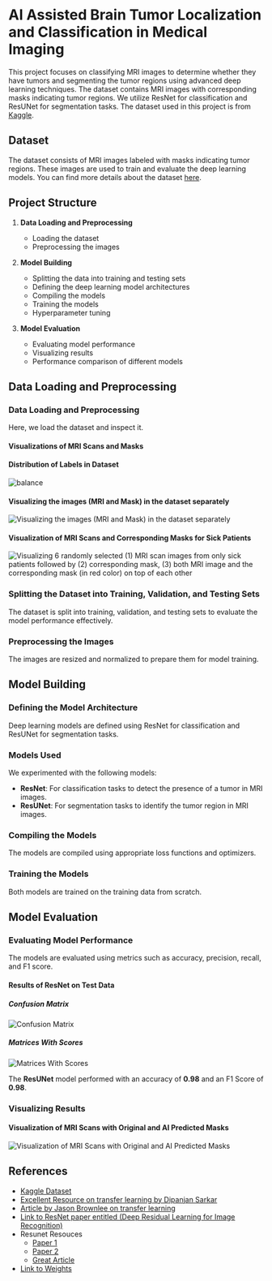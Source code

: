 # AI Assisted Brain Tumor Localization and Classification in Medical Imaging

This project focuses on classifying MRI images to determine whether they have tumors and segmenting the tumor regions using advanced deep learning techniques. The dataset contains MRI images with corresponding masks indicating tumor regions. We utilize ResNet for classification and ResUNet for segmentation tasks. The dataset used in this project is from [Kaggle](https://www.kaggle.com/datasets/mateuszbuda/lgg-mri-segmentation).

## Dataset

The dataset consists of MRI images labeled with masks indicating tumor regions. These images are used to train and evaluate the deep learning models. You can find more details about the dataset [here](https://www.kaggle.com/datasets/mateuszbuda/lgg-mri-segmentation).

## Project Structure

1. **Data Loading and Preprocessing**
    - Loading the dataset
    - Preprocessing the images
    
2. **Model Building**
    - Splitting the data into training and testing sets
    - Defining the deep learning model architectures
    - Compiling the models
    - Training the models
    - Hyperparameter tuning

3. **Model Evaluation**
    - Evaluating model performance
    - Visualizing results
    - Performance comparison of different models

## Data Loading and Preprocessing

### Data Loading and Preprocessing

Here, we load the dataset and inspect it.

#### Visualizations of MRI Scans and Masks

#### Distribution of Labels in Dataset

![balance](https://github.com/QHaider4622/AI-Assisted-Brain-Tumor-Localization-and-Classification-in-Medical-Imaging/assets/79516393/c9c02921-25a7-41b6-8232-3178512d0104)

#### Visualizing the images (MRI and Mask) in the dataset separately
![Visualizing the images (MRI and Mask) in the dataset separately](https://github.com/QHaider4622/AI-Assisted-Brain-Tumor-Localization-and-Classification-in-Medical-Imaging/assets/79516393/f6f3621f-f9ba-42da-abd6-f9e8f09e7863)

#### Visualization of MRI Scans and Corresponding Masks for Sick Patients
![Visualizing 6 randomly selected (1) MRI scan images from only sick patients followed by (2) corresponding mask, (3) both MRI image and the corresponding mask (in red color) on top of each other](https://github.com/QHaider4622/AI-Assisted-Brain-Tumor-Localization-and-Classification-in-Medical-Imaging/assets/79516393/514bd9de-63c0-4777-a495-54934f1bea14)


### Splitting the Dataset into Training, Validation, and Testing Sets

The dataset is split into training, validation, and testing sets to evaluate the model performance effectively.

### Preprocessing the Images

The images are resized and normalized to prepare them for model training.

## Model Building

### Defining the Model Architecture

Deep learning models are defined using ResNet for classification and ResUNet for segmentation tasks.

### Models Used

We experimented with the following models:
- **ResNet**: For classification tasks to detect the presence of a tumor in MRI images.
- **ResUNet**: For segmentation tasks to identify the tumor region in MRI images.

### Compiling the Models

The models are compiled using appropriate loss functions and optimizers.

### Training the Models

Both models are trained on the training data from scratch.

## Model Evaluation 

### Evaluating Model Performance

The models are evaluated using metrics such as accuracy, precision, recall, and F1 score.

#### Results of ResNet on Test Data

##### Confusion Matrix
![Confusion Matrix](https://github.com/QHaider4622/AI-Assisted-Brain-Tumor-Localization-and-Classification-in-Medical-Imaging/assets/79516393/76624873-b3b8-48d2-9e76-b07d6a3da878)

##### Matrices With Scores
![Matrices With Scores](https://github.com/QHaider4622/AI-Assisted-Brain-Tumor-Localization-and-Classification-in-Medical-Imaging/assets/79516393/df68bdb1-876d-454a-a630-f2c470c311a7)

The  **ResUNet** model performed with an accuracy of **0.98** and an F1 Score of **0.98**.

### Visualizing Results

#### Visualization of MRI Scans with Original and AI Predicted Masks
![Visualization of MRI Scans with Original and AI Predicted Masks](https://github.com/QHaider4622/AI-Assisted-Brain-Tumor-Localization-and-Classification-in-Medical-Imaging/assets/79516393/894ba023-7990-4e1f-8f18-898bf5b72c15)

## References
- [Kaggle Dataset](https://www.kaggle.com/datasets)
- [Excellent Resource on transfer learning by Dipanjan Sarkar](https://towardsdatascience.com/a-comprehensive-hands-on-guide-to-transfer-learning-with-real-world-applications-in-deep-learning-212bf3b2f27a)
- [Article by Jason Brownlee on transfer learning](https://machinelearningmastery.com/transfer-learning-for-deep-learning/)
- [Link to ResNet paper entitled (Deep Residual Learning for Image Recognition)](https://arxiv.org/pdf/1512.03385.pdf)
- Resunet Resouces
  - [Paper 1](https://arxiv.org/abs/1505.04597)
  - [Paper 2](https://arxiv.org/abs/1904.00592)
  - [Great Article](https://aditi-mittal.medium.com/introduction-to-u-net-and-res-net-for-image-segmentation-9afcb432ee2f)
- [Link to Weights](https://drive.google.com/drive/folders/12AgjyExAPuSQ6WmvQUMaGmpS2m4wjb1w?usp=drive_link)

